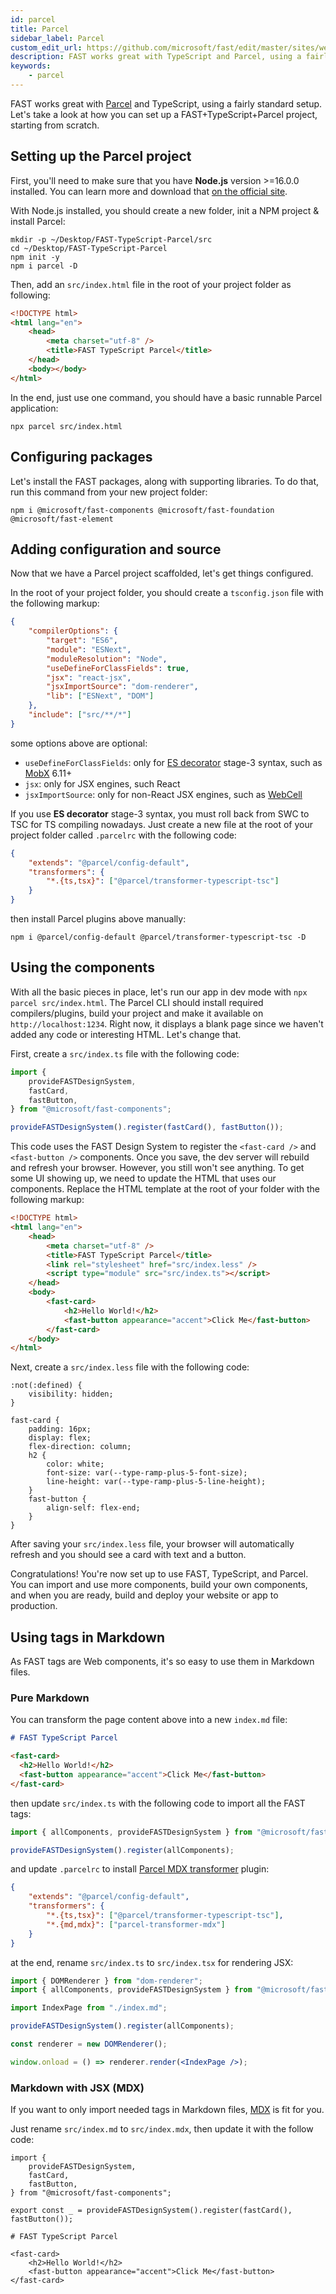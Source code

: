 ```yaml
---
id: parcel
title: Parcel
sidebar_label: Parcel
custom_edit_url: https://github.com/microsoft/fast/edit/master/sites/website/versioned_docs/version-legacy/integrations/parcel.md
description: FAST works great with TypeScript and Parcel, using a fairly standard setup. Let's take a look at how you can set up a FAST+Parcel+TypeScript project, starting from scratch.
keywords:
    - parcel
---
```


FAST works great with [Parcel][1] and TypeScript, using a fairly standard setup. Let's take a look at how you can set up a FAST+TypeScript+Parcel project, starting from scratch.

## Setting up the Parcel project

First, you'll need to make sure that you have **Node.js** version >=16.0.0 installed. You can learn more and download that [on the official site][2].

With Node.js installed, you should create a new folder, init a NPM project & install Parcel:

```shell
mkdir -p ~/Desktop/FAST-TypeScript-Parcel/src
cd ~/Desktop/FAST-TypeScript-Parcel
npm init -y
npm i parcel -D
```

Then, add an `src/index.html` file in the root of your project folder as following:

```html
<!DOCTYPE html>
<html lang="en">
    <head>
        <meta charset="utf-8" />
        <title>FAST TypeScript Parcel</title>
    </head>
    <body></body>
</html>
```

In the end, just use one command, you should have a basic runnable Parcel application:

```shell
npx parcel src/index.html
```

## Configuring packages

Let's install the FAST packages, along with supporting libraries. To do that, run this command from your new project folder:

```shell
npm i @microsoft/fast-components @microsoft/fast-foundation @microsoft/fast-element
```

## Adding configuration and source

Now that we have a Parcel project scaffolded, let's get things configured.

In the root of your project folder, you should create a `tsconfig.json` file with the following markup:

```json
{
    "compilerOptions": {
        "target": "ES6",
        "module": "ESNext",
        "moduleResolution": "Node",
        "useDefineForClassFields": true,
        "jsx": "react-jsx",
        "jsxImportSource": "dom-renderer",
        "lib": ["ESNext", "DOM"]
    },
    "include": ["src/**/*"]
}
```

some options above are optional:

-   `useDefineForClassFields`: only for [ES decorator][3] stage-3 syntax, such as [MobX][4] 6.11+
-   `jsx`: only for JSX engines, such React
-   `jsxImportSource`: only for non-React JSX engines, such as [WebCell][5]

If you use **ES decorator** stage-3 syntax, you must roll back from SWC to TSC for TS compiling nowadays. Just create a new file at the root of your project folder called `.parcelrc` with the following code:

```json
{
    "extends": "@parcel/config-default",
    "transformers": {
        "*.{ts,tsx}": ["@parcel/transformer-typescript-tsc"]
    }
}
```

then install Parcel plugins above manually:

```shell
npm i @parcel/config-default @parcel/transformer-typescript-tsc -D
```

## Using the components

With all the basic pieces in place, let's run our app in dev mode with `npx parcel src/index.html`. The Parcel CLI should install required compilers/plugins, build your project and make it available on `http://localhost:1234`. Right now, it displays a blank page since we haven't added any code or interesting HTML. Let's change that.

First, create a `src/index.ts` file with the following code:

```ts
import {
    provideFASTDesignSystem,
    fastCard,
    fastButton,
} from "@microsoft/fast-components";

provideFASTDesignSystem().register(fastCard(), fastButton());
```

This code uses the FAST Design System to register the `<fast-card />` and `<fast-button />` components. Once you save, the dev server will rebuild and refresh your browser. However, you still won't see anything. To get some UI showing up, we need to update the HTML that uses our components. Replace the HTML template at the root of your folder with the following markup:

```html
<!DOCTYPE html>
<html lang="en">
    <head>
        <meta charset="utf-8" />
        <title>FAST TypeScript Parcel</title>
        <link rel="stylesheet" href="src/index.less" />
        <script type="module" src="src/index.ts"></script>
    </head>
    <body>
        <fast-card>
            <h2>Hello World!</h2>
            <fast-button appearance="accent">Click Me</fast-button>
        </fast-card>
    </body>
</html>
```

Next, create a `src/index.less` file with the following code:

```less
:not(:defined) {
    visibility: hidden;
}

fast-card {
    padding: 16px;
    display: flex;
    flex-direction: column;
    h2 {
        color: white;
        font-size: var(--type-ramp-plus-5-font-size);
        line-height: var(--type-ramp-plus-5-line-height);
    }
    fast-button {
        align-self: flex-end;
    }
}
```

After saving your `src/index.less` file, your browser will automatically refresh and you should see a card with text and a button.

Congratulations! You're now set up to use FAST, TypeScript, and Parcel. You can import and use more components, build your own components, and when you are ready, build and deploy your website or app to production.

## Using tags in Markdown

As FAST tags are Web components, it's so easy to use them in Markdown files.

### Pure Markdown

You can transform the page content above into a new `index.md` file:

```markdown
# FAST TypeScript Parcel

<fast-card>
  <h2>Hello World!</h2>
  <fast-button appearance="accent">Click Me</fast-button>
</fast-card>
```

then update `src/index.ts` with the following code to import all the FAST tags:

```js
import { allComponents, provideFASTDesignSystem } from "@microsoft/fast-components";

provideFASTDesignSystem().register(allComponents);
```

and update `.parcelrc` to install [Parcel MDX transformer][6] plugin:

```json
{
    "extends": "@parcel/config-default",
    "transformers": {
        "*.{ts,tsx}": ["@parcel/transformer-typescript-tsc"],
        "*.{md,mdx}": ["parcel-transformer-mdx"]
    }
}
```

at the end, rename `src/index.ts` to `src/index.tsx` for rendering JSX:

```jsx
import { DOMRenderer } from "dom-renderer";
import { allComponents, provideFASTDesignSystem } from "@microsoft/fast-components";

import IndexPage from "./index.md";

provideFASTDesignSystem().register(allComponents);

const renderer = new DOMRenderer();

window.onload = () => renderer.render(<IndexPage />);
```

### Markdown with JSX (MDX)

If you want to only import needed tags in Markdown files, [MDX][7] is fit for you.

Just rename `src/index.md` to `src/index.mdx`, then update it with the follow code:

```mdx
import {
    provideFASTDesignSystem,
    fastCard,
    fastButton,
} from "@microsoft/fast-components";

export const _ = provideFASTDesignSystem().register(fastCard(), fastButton());

# FAST TypeScript Parcel

<fast-card>
    <h2>Hello World!</h2>
    <fast-button appearance="accent">Click Me</fast-button>
</fast-card>
```

[1]: https://parceljs.org/
[2]: https://nodejs.org/
[3]: https://github.com/tc39/proposal-decorators
[4]: https://mobx.js.org/
[5]: https://github.com/EasyWebApp/WebCell
[6]: https://github.com/EasyWebApp/Parcel-transformer-MDX
[7]: https://mdxjs.com/
